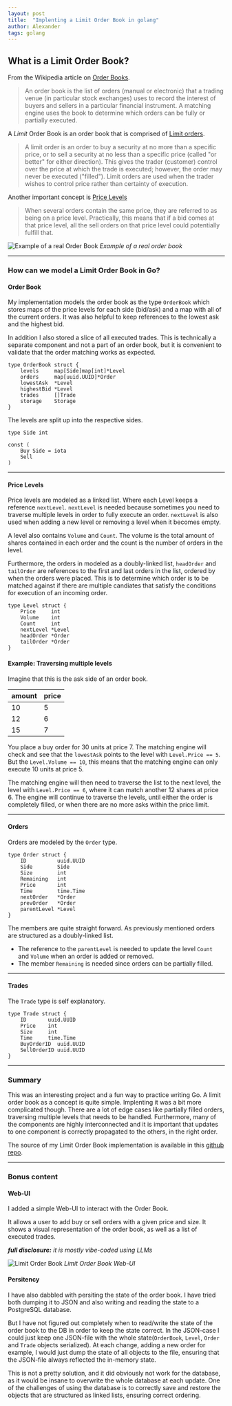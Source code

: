 ```yaml
---
layout: post
title:  "Implenting a Limit Order Book in golang"
author: Alexander
tags: golang
---
```


## What is a Limit Order Book?

From the Wikipedia article on [Order Books](https://en.wikipedia.org/wiki/Order_book).
>An order book is the list of orders (manual or electronic) that a trading venue (in particular stock exchanges) uses to record the interest of buyers and sellers in a particular financial instrument. A matching engine uses the book to determine which orders can be fully or partially executed.

A *Limit* Order Book is an order book that is comprised of [Limit orders](https://en.wikipedia.org/wiki/Order_(exchange)#Limit_order).
>A limit order is an order to buy a security at no more than a specific price, or to sell a security at no less than a specific price (called "or better" for either direction). This gives the trader (customer) control over the price at which the trade is executed; however, the order may never be executed ("filled"). Limit orders are used when the trader wishes to control price rather than certainty of execution.

Another important concept is [Price Levels](https://en.wikipedia.org/wiki/Order_book)
>When several orders contain the same price, they are referred to as being on a price level. Practically, this means that if a bid comes at that price level, all the sell orders on that price level could potentially fulfill that.

![Example of a real Order Book](/assets/img/ExampleRealBook.png)
*Example of a real order book*

* * *
### How can we model a Limit Order Book in Go?
#### Order Book
My implementation models the order book as the type `OrderBook` which stores maps of the price levels for each
side (bid/ask) and a map with all of the current orders. It was also helpful to keep references to the lowest ask and the highest bid.

In addition I also stored a slice of all executed trades. This is technically a separate component and not a part of an order book, but it is convenient to validate that the order matching works as expected.

```golang
type OrderBook struct {
	levels     map[Side]map[int]*Level
	orders     map[uuid.UUID]*Order
	lowestAsk  *Level
	highestBid *Level
	trades     []Trade
	storage    Storage
}
```

The levels are split up into the respective sides.

```golang
type Side int

const (
	Buy Side = iota
	Sell
)
```
* * *
#### Price Levels
Price levels are modeled as a linked list. Where each Level keeps a reference `nextLevel`.
`nextLevel` is needed because sometimes you need to traverse multiple levels in order to fully execute an order.
`nextLevel` is also used when adding a new level or removing a level when it becomes empty.

A level also contains `Volume` and `Count`. The volume is the total amount of shares contained in each order and the count is the number of orders in the level.

Furthermore, the orders in modeled as a doubly-linked list, `headOrder` and `tailOrder` are references to the first and last orders in the list, ordered by when the orders were placed.
This is to determine which order is to be matched against if there are multiple candiates that satisfy the conditions for execution of an incoming order.

```golang
type Level struct {
	Price     int
	Volume    int
	Count     int
	nextLevel *Level
	headOrder *Order
	tailOrder *Order
}
```

#### Example: Traversing multiple levels
Imagine that this is the ask side of an order book.

| amount       | price |
|:-------------|:------|
| 10           | 5     |
| 12           | 6     |
| 15           | 7     |

You place a buy order for 30 units at price 7.
The matching engine will check and see that the `lowestAsk` points to the level with `Level.Price == 5`.
But the `Level.Volume == 10`, this means that the matching engine can only execute 10 units at price 5.

The matching engine will then need to traverse the list to the next level, the level with `Level.Price == 6`, where it can match another
12 shares at price 6. The engine will continue to traverse the levels, until either the order is completely filled, or when there are no more asks within the price limit.

* * *
#### Orders
Orders are modeled by the `Order` type.
```golang
type Order struct {
	ID          uuid.UUID
	Side        Side
	Size        int
	Remaining   int
	Price       int
	Time        time.Time
	nextOrder   *Order
	prevOrder   *Order
	parentLevel *Level
}
```
The members are quite straight forward. As previously mentioned orders are structured as a doubly-linked list.
- The reference to the `parentLevel` is needed to update the level `Count` and `Volume` when an order is added or removed.
- The member `Remaining` is needed since orders can be partially filled.

* * *
#### Trades

The `Trade` type is self explanatory.
```golang
type Trade struct {
	ID       uuid.UUID
	Price    int
	Size     int
	Time     time.Time
	BuyOrderID  uuid.UUID
	SellOrderID uuid.UUID
}
```

* * *
### Summary
This was an interesting project and a fun way to practice writing Go.
A limit order book as a concept is quite simple. Implenting it was a bit more complicated though.
There are a lot of edge cases like partially filled orders, traversing multiple levels that needs to be handled.
Furthermore, many of the components are highly interconnected and it is important that updates to one component is correctly propagated to the others, in the right order.

The source of my Limit Order Book implementation is available in this [github repo](https://github.com/Alexandoooor/limit-order-book).

* * *
### Bonus content
#### Web-UI
I added a simple Web-UI to interact with the Order Book.

It allows a user to add buy or sell orders with a given price and size. It shows a visual representation of the order book, as well as a list of executed trades.

***full disclosure:** it is mostly vibe-coded using LLMs*

![Limit Order Book](/assets/img/LimitOrderBook.png)
*Limit Order Book Web-UI*

#### Persitency
I have also dabbled with persiting the state of the order book.
I have tried both dumping it to JSON and also writing and reading the state to a PostgreSQL database.

But I have not figured out completely when to read/write the state of the order book to the DB in order to keep the state correct.
In the JSON-case I could just keep one JSON-file with the whole state(`OrderBook`, `Level`, `Order` and `Trade` objects serialized).
At each change, adding a new order for example, I would just dump the state of all objects to the file, ensuring that the JSON-file always reflected the in-memory state.

This is not a pretty solution, and it did obviously not work for the database, as it would be insane to overwrite the whole database at each update.
One of the challenges of using the database is to correctly save and restore the objects that are structured as linked lists, ensuring correct ordering.
